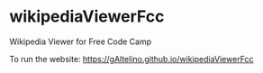 # wikipediaViewerFcc
Wikipedia Viewer for Free Code Camp

To run the website: https://gAltelino.github.io/wikipediaViewerFcc